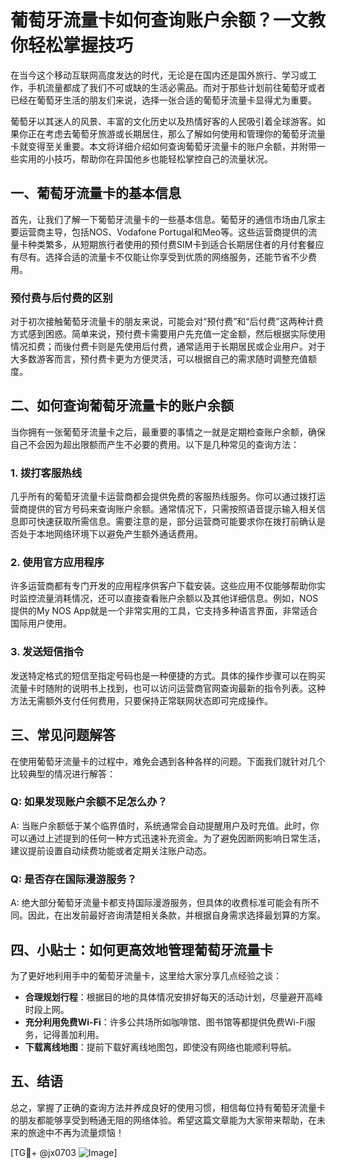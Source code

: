 # 葡萄牙流量卡如何查询账户余额？一文教你轻松掌握技巧

在当今这个移动互联网高度发达的时代，无论是在国内还是国外旅行、学习或工作，手机流量都成了我们不可或缺的生活必需品。而对于那些计划前往葡萄牙或者已经在葡萄牙生活的朋友们来说，选择一张合适的葡萄牙流量卡显得尤为重要。

葡萄牙以其迷人的风景、丰富的文化历史以及热情好客的人民吸引着全球游客。如果你正在考虑去葡萄牙旅游或长期居住，那么了解如何使用和管理你的葡萄牙流量卡就变得至关重要。本文将详细介绍如何查询葡萄牙流量卡的账户余额，并附带一些实用的小技巧，帮助你在异国他乡也能轻松掌控自己的流量状况。

## 一、葡萄牙流量卡的基本信息

首先，让我们了解一下葡萄牙流量卡的一些基本信息。葡萄牙的通信市场由几家主要运营商主导，包括NOS、Vodafone Portugal和Meo等。这些运营商提供的流量卡种类繁多，从短期旅行者使用的预付费SIM卡到适合长期居住者的月付套餐应有尽有。选择合适的流量卡不仅能让你享受到优质的网络服务，还能节省不少费用。

### 预付费与后付费的区别

对于初次接触葡萄牙流量卡的朋友来说，可能会对“预付费”和“后付费”这两种计费方式感到困惑。简单来说，预付费卡需要用户先充值一定金额，然后根据实际使用情况扣费；而後付费卡则是先使用后付费，通常适用于长期居民或企业用户。对于大多数游客而言，预付费卡更为方便灵活，可以根据自己的需求随时调整充值额度。

## 二、如何查询葡萄牙流量卡的账户余额

当你拥有一张葡萄牙流量卡之后，最重要的事情之一就是定期检查账户余额，确保自己不会因为超出限额而产生不必要的费用。以下是几种常见的查询方法：

### 1. 拨打客服热线

几乎所有的葡萄牙流量卡运营商都会提供免费的客服热线服务。你可以通过拨打运营商提供的官方号码来查询账户余额。通常情况下，只需按照语音提示输入相关信息即可快速获取所需信息。需要注意的是，部分运营商可能要求你在拨打前确认是否处于本地网络环境下以避免产生额外通话费用。

### 2. 使用官方应用程序

许多运营商都有专门开发的应用程序供客户下载安装。这些应用不仅能够帮助你实时监控流量消耗情况，还可以直接查看账户余额以及其他详细信息。例如，NOS提供的My NOS App就是一个非常实用的工具，它支持多种语言界面，非常适合国际用户使用。

### 3. 发送短信指令

发送特定格式的短信至指定号码也是一种便捷的方式。具体的操作步骤可以在购买流量卡时随附的说明书上找到，也可以访问运营商官网查询最新的指令列表。这种方法无需额外支付任何费用，只要保持正常联网状态即可完成操作。

## 三、常见问题解答

在使用葡萄牙流量卡的过程中，难免会遇到各种各样的问题。下面我们就针对几个比较典型的情况进行解答：

### Q: 如果发现账户余额不足怎么办？

A: 当账户余额低于某个临界值时，系统通常会自动提醒用户及时充值。此时，你可以通过上述提到的任何一种方式迅速补充资金。为了避免因断网影响日常生活，建议提前设置自动续费功能或者定期关注账户动态。

### Q: 是否存在国际漫游服务？

A: 绝大部分葡萄牙流量卡都支持国际漫游服务，但具体的收费标准可能会有所不同。因此，在出发前最好咨询清楚相关条款，并根据自身需求选择最划算的方案。

## 四、小贴士：如何更高效地管理葡萄牙流量卡

为了更好地利用手中的葡萄牙流量卡，这里给大家分享几点经验之谈：

- **合理规划行程**：根据目的地的具体情况安排好每天的活动计划，尽量避开高峰时段上网。
- **充分利用免费Wi-Fi**：许多公共场所如咖啡馆、图书馆等都提供免费Wi-Fi服务，记得善加利用。
- **下载离线地图**：提前下载好离线地图包，即使没有网络也能顺利导航。

## 五、结语

总之，掌握了正确的查询方法并养成良好的使用习惯，相信每位持有葡萄牙流量卡的朋友都能够享受到畅通无阻的网络体验。希望这篇文章能为大家带来帮助，在未来的旅途中不再为流量烦恼！

[TG💪+ @jx0703 ![Image](https://github.com/user-attachments/assets/dbca1d08-cadb-493c-b0ec-ad6f7a83f270)]